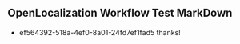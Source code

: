 ## OpenLocalization Workflow Test MarkDown
* ef564392-518a-4ef0-8a01-24fd7ef1fad5 thanks!

<!--HONumber=Jul16_HO5-->


